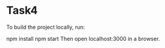 # Task4
To build the project locally, run:

npm install
npm start
Then open localhost:3000 in a browser.
